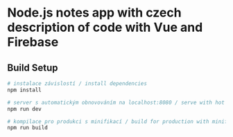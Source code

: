 # Node.js notes app with czech description of code with Vue and Firebase

## Build Setup

```bash
# instalace závislostí / install dependencies
npm install

# server s automatickým obnovováním na localhost:8080 / serve with hot reload at localhost:8080
npm run dev

# kompilace pro produkci s minifikací / build for production with minification
npm run build
```
